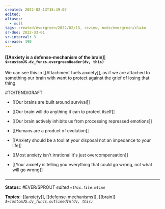 ```yaml
---
created: 2022-02-13T18:39:07 
edited: 
aliases:
  - null
tags: created/evergreen/2022/02/13, review, node/evergreen/claim
sr-due: 2022-03-01
sr-interval: 3
sr-ease: 190
---
```


#### [[Anxiety is a defense-mechanism of the brain]] `$=customJS.dv_funcs.evergreenHeader(dv, this)`

We can see this in [[Attachment fuels anxiety]], as if we are attached to something our brain with want to protect against the grief of losing that thing.

#TO/TEND/GRAFT 
- [[Our brains are built around survival]]
- [[Our brain will do anything it can to protect itself]]
- [[Our brain actively inhibits us from processing repressed emotions]]
- [[Humans are a product of evolution]]

- [[Anxiety should be a tool at your disposal not an impedance to your life]]
- [[Most anxiety isn't irrational it's just overcompensation]]
- [[Your anxiety is telling you everything that could go wrong, not what will go wrong]]

### <hr class="footnote"/>

**Status**:: #EVER/SPROUT
*edited `=this.file.mtime`*

**Topics**:: [[anxiety]], [[defense-mechanisms]], [[brain]]
*`$=customJS.dv_funcs.outlinedIn(dv, this)`*

